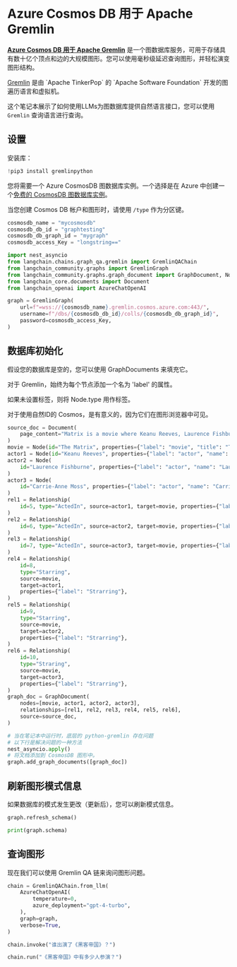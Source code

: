 # Azure Cosmos DB 用于 Apache Gremlin

[**Azure Cosmos DB 用于 Apache Gremlin**](https://learn.microsoft.com/en-us/azure/cosmos-db/gremlin/introduction) 是一个图数据库服务，可用于存储具有数十亿个顶点和边的大规模图形。您可以使用毫秒级延迟查询图形，并轻松演变图形结构。

[Gremlin](https://en.wikipedia.org/wiki/Gremlin_(query_language)) 是由 `Apache TinkerPop` 的 `Apache Software Foundation` 开发的图遍历语言和虚拟机。

这个笔记本展示了如何使用LLMs为图数据库提供自然语言接口，您可以使用 `Gremlin` 查询语言进行查询。

## 设置

安装库：

```python
!pip3 install gremlinpython
```

您将需要一个 Azure CosmosDB 图数据库实例。一个选择是在 Azure 中创建一个[免费的 CosmosDB 图数据库实例](https://learn.microsoft.com/en-us/azure/cosmos-db/free-tier)。

当您创建 Cosmos DB 帐户和图形时，请使用 `/type` 作为分区键。

```python
cosmosdb_name = "mycosmosdb"
cosmosdb_db_id = "graphtesting"
cosmosdb_db_graph_id = "mygraph"
cosmosdb_access_Key = "longstring=="
```

```python
import nest_asyncio
from langchain.chains.graph_qa.gremlin import GremlinQAChain
from langchain_community.graphs import GremlinGraph
from langchain_community.graphs.graph_document import GraphDocument, Node, Relationship
from langchain_core.documents import Document
from langchain_openai import AzureChatOpenAI
```

```python
graph = GremlinGraph(
    url=f"=wss://{cosmosdb_name}.gremlin.cosmos.azure.com:443/",
    username=f"/dbs/{cosmosdb_db_id}/colls/{cosmosdb_db_graph_id}",
    password=cosmosdb_access_Key,
)
```

## 数据库初始化

假设您的数据库是空的，您可以使用 GraphDocuments 来填充它。

对于 Gremlin，始终为每个节点添加一个名为 'label' 的属性。

如果未设置标签，则将 Node.type 用作标签。

对于使用自然ID的 Cosmos，是有意义的，因为它们在图形浏览器中可见。

```python
source_doc = Document(
    page_content="Matrix is a movie where Keanu Reeves, Laurence Fishburne and Carrie-Anne Moss acted."
)
movie = Node(id="The Matrix", properties={"label": "movie", "title": "The Matrix"})
actor1 = Node(id="Keanu Reeves", properties={"label": "actor", "name": "Keanu Reeves"})
actor2 = Node(
    id="Laurence Fishburne", properties={"label": "actor", "name": "Laurence Fishburne"}
)
actor3 = Node(
    id="Carrie-Anne Moss", properties={"label": "actor", "name": "Carrie-Anne Moss"}
)
rel1 = Relationship(
    id=5, type="ActedIn", source=actor1, target=movie, properties={"label": "ActedIn"}
)
rel2 = Relationship(
    id=6, type="ActedIn", source=actor2, target=movie, properties={"label": "ActedIn"}
)
rel3 = Relationship(
    id=7, type="ActedIn", source=actor3, target=movie, properties={"label": "ActedIn"}
)
rel4 = Relationship(
    id=8,
    type="Starring",
    source=movie,
    target=actor1,
    properties={"label": "Strarring"},
)
rel5 = Relationship(
    id=9,
    type="Starring",
    source=movie,
    target=actor2,
    properties={"label": "Strarring"},
)
rel6 = Relationship(
    id=10,
    type="Straring",
    source=movie,
    target=actor3,
    properties={"label": "Strarring"},
)
graph_doc = GraphDocument(
    nodes=[movie, actor1, actor2, actor3],
    relationships=[rel1, rel2, rel3, rel4, rel5, rel6],
    source=source_doc,
)
```

```python
# 当在笔记本中运行时，底层的 python-gremlin 存在问题
# 以下行是解决问题的一种方法
nest_asyncio.apply()
# 将文档添加到 CosmosDB 图形中。
graph.add_graph_documents([graph_doc])
```

## 刷新图形模式信息

如果数据库的模式发生更改（更新后），您可以刷新模式信息。

```python
graph.refresh_schema()
```

```python
print(graph.schema)
```

## 查询图形

现在我们可以使用 Gremlin QA 链来询问图形问题。

```python
chain = GremlinQAChain.from_llm(
    AzureChatOpenAI(
        temperature=0,
        azure_deployment="gpt-4-turbo",
    ),
    graph=graph,
    verbose=True,
)
```

```python
chain.invoke("谁出演了《黑客帝国》？")
```

```python
chain.run("《黑客帝国》中有多少人参演？")
```